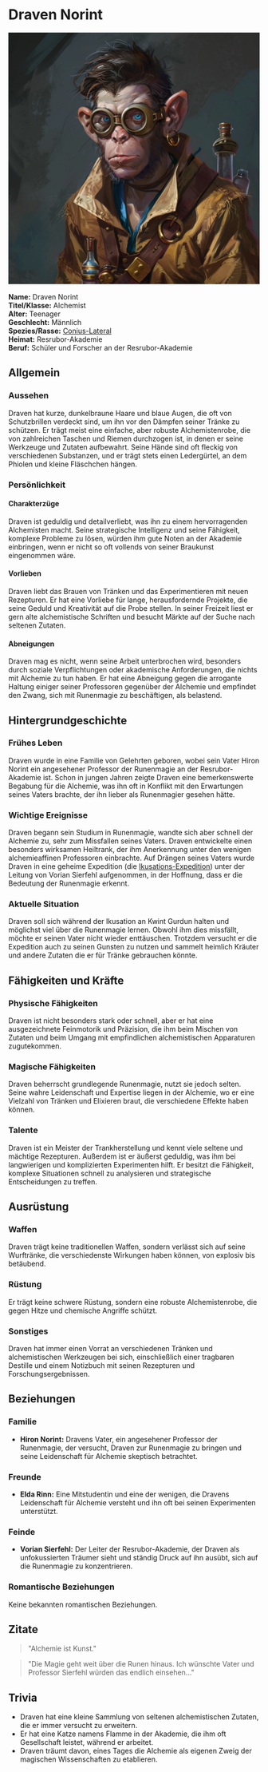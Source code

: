 # Draven Norint

![Draven Norint](./images/Conius-Lateral_Draven-Norint.png)

**Name:** Draven Norint  
**Titel/Klasse:** Alchemist  
**Alter:** Teenager  
**Geschlecht:** Männlich  
**Spezies/Rasse:** [Conius-Lateral](/content/Voelker/Lateralen/index.md)  
**Heimat:** Resrubor-Akademie  
**Beruf:** Schüler und Forscher an der Resrubor-Akademie

## Allgemein

### Aussehen
Draven hat kurze, dunkelbraune Haare und blaue Augen, die oft von Schutzbrillen verdeckt sind, um ihn vor den Dämpfen seiner Tränke zu schützen.
Er trägt meist eine einfache, aber robuste Alchemistenrobe, die von zahlreichen Taschen und Riemen durchzogen ist, in denen er seine Werkzeuge und Zutaten aufbewahrt.
Seine Hände sind oft fleckig von verschiedenen Substanzen, und er trägt stets einen Ledergürtel, an dem Phiolen und kleine Fläschchen hängen.

### Persönlichkeit

#### Charakterzüge
Draven ist geduldig und detailverliebt, was ihn zu einem hervorragenden Alchemisten macht.
Seine strategische Intelligenz und seine Fähigkeit, komplexe Probleme zu lösen, würden ihm gute Noten an der Akademie einbringen, wenn er nicht so oft vollends von seiner Braukunst eingenommen wäre.

#### Vorlieben
Draven liebt das Brauen von Tränken und das Experimentieren mit neuen Rezepturen.
Er hat eine Vorliebe für lange, herausfordernde Projekte, die seine Geduld und Kreativität auf die Probe stellen.
In seiner Freizeit liest er gern alte alchemistische Schriften und besucht Märkte auf der Suche nach seltenen Zutaten.

#### Abneigungen
Draven mag es nicht, wenn seine Arbeit unterbrochen wird, besonders durch soziale Verpflichtungen oder akademische Anforderungen, die nichts mit Alchemie zu tun haben.
Er hat eine Abneigung gegen die arrogante Haltung einiger seiner Professoren gegenüber der Alchemie und empfindet den Zwang, sich mit Runenmagie zu beschäftigen, als belastend.

## Hintergrundgeschichte

### Frühes Leben
Draven wurde in eine Familie von Gelehrten geboren, wobei sein Vater Hiron Norint ein angesehener Professor der Runenmagie an der Resrubor-Akademie ist.
Schon in jungen Jahren zeigte Draven eine bemerkenswerte Begabung für die Alchemie, was ihn oft in Konflikt mit den Erwartungen seines Vaters brachte, der ihn lieber als Runenmagier gesehen hätte.

### Wichtige Ereignisse
Draven begann sein Studium in Runenmagie, wandte sich aber schnell der Alchemie zu, sehr zum Missfallen seines Vaters.
Draven entwickelte einen besonders wirksamen Heiltrank, der ihm Anerkennung unter den wenigen alchemieaffinen Professoren einbrachte.
Auf Drängen seines Vaters wurde Draven in eine geheime Expedition (die [Ikusations-Expedition](/content/Allgemein/Ikusation.md)) unter der Leitung von Vorian Sierfehl aufgenommen, in der Hoffnung, dass er die Bedeutung der Runenmagie erkennt.

### Aktuelle Situation
Draven soll sich während der Ikusation an Kwint Gurdun halten und möglichst viel über die Runenmagie lernen.
Obwohl ihm dies missfällt, möchte er seinen Vater nicht wieder enttäuschen.
Trotzdem versucht er die Expedition auch zu seinen Gunsten zu nutzen und sammelt heimlich Kräuter und andere Zutaten die er für Tränke gebrauchen könnte.

## Fähigkeiten und Kräfte

### Physische Fähigkeiten
Draven ist nicht besonders stark oder schnell, aber er hat eine ausgezeichnete Feinmotorik und Präzision, die ihm beim Mischen von Zutaten und beim Umgang mit empfindlichen alchemistischen Apparaturen zugutekommen.

### Magische Fähigkeiten
Draven beherrscht grundlegende Runenmagie, nutzt sie jedoch selten.
Seine wahre Leidenschaft und Expertise liegen in der Alchemie, wo er eine Vielzahl von Tränken und Elixieren braut, die verschiedene Effekte haben können.

### Talente
Draven ist ein Meister der Trankherstellung und kennt viele seltene und mächtige Rezepturen.
Außerdem ist er äußerst geduldig, was ihm bei langwierigen und komplizierten Experimenten hilft.
Er besitzt die Fähigkeit, komplexe Situationen schnell zu analysieren und strategische Entscheidungen zu treffen.

## Ausrüstung

### Waffen
Draven trägt keine traditionellen Waffen, sondern verlässt sich auf seine Wurftränke, die verschiedenste Wirkungen haben können, von explosiv bis betäubend.

### Rüstung
Er trägt keine schwere Rüstung, sondern eine robuste Alchemistenrobe, die gegen Hitze und chemische Angriffe schützt.

### Sonstiges
Draven hat immer einen Vorrat an verschiedenen Tränken und alchemistischen Werkzeugen bei sich, einschließlich einer tragbaren Destille und einem Notizbuch mit seinen Rezepturen und Forschungsergebnissen.

## Beziehungen

### Familie
- **Hiron Norint:** Dravens Vater, ein angesehener Professor der Runenmagie, der versucht, Draven zur Runenmagie zu bringen und seine Leidenschaft für Alchemie skeptisch betrachtet.

### Freunde
- **Elda Rinn:** Eine Mitstudentin und eine der wenigen, die Dravens Leidenschaft für Alchemie versteht und ihn oft bei seinen Experimenten unterstützt.

### Feinde
- **Vorian Sierfehl:** Der Leiter der Resrubor-Akademie, der Draven als unfokussierten Träumer sieht und ständig Druck auf ihn ausübt, sich auf die Runenmagie zu konzentrieren.

### Romantische Beziehungen
Keine bekannten romantischen Beziehungen.

## Zitate
  
> "Alchemie ist Kunst."

> "Die Magie geht weit über die Runen hinaus. Ich wünschte Vater und Professor Sierfehl würden das endlich einsehen..."

## Trivia

- Draven hat eine kleine Sammlung von seltenen alchemistischen Zutaten, die er immer versucht zu erweitern.
- Er hat eine Katze namens Flamme in der Akademie, die ihm oft Gesellschaft leistet, während er arbeitet.
- Draven träumt davon, eines Tages die Alchemie als eigenen Zweig der magischen Wissenschaften zu etablieren.

<!-- ## Anmerkungen -->
